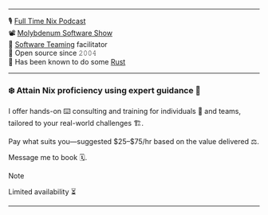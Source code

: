 
---

🎙️ [Full Time Nix Podcast](http://fulltimenix.com)  
📽️ [Molybdenum Software Show](https://www.youtube.com/@molybdenumsoftware)  
🏀 [Software Teaming](https://softwareteaming.com/) facilitator  
🐧 Open source since 𝟸𝟶𝟶𝟺  
🦀 Has been known to do some [Rust](https://rustlang.org)

---

### ❄️ Attain Nix proficiency using expert guidance 🥼

I offer hands-on ⌨️ consulting and training for individuals 👷 and teams,
tailored to your real-world challenges 🏗️.

Pay what suits you—suggested \$25–\$75/hr based on the value delivered ⚖️.

Message me to book 🗓️.

> [!NOTE]
> Limited availability ⏳

---
